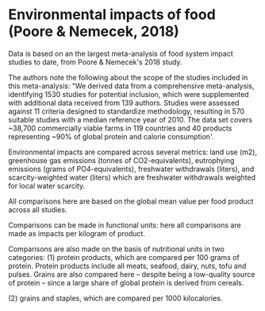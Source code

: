 # Environmental impacts of food (Poore & Nemecek, 2018)

Data is based on an the largest meta-analysis of food system impact studies to date, from Poore & Nemecek's 2018 study.

The authors note the following about the scope of the studies included in this meta-analysis:
"We derived data from a comprehensive meta-analysis, identifying 1530 studies for potential inclusion, which were supplemented with additional data received from 139 authors. Studies were assessed against 11 criteria designed to standardize methodology, resulting in 570 suitable studies with a median reference year of 2010. The data set covers ~38,700 commercially viable farms in 119 countries and 40 products representing ~90% of global protein and calorie consumption'.

Environmental impacts are compared across several metrics: land use (m2), greenhouse gas emissions (tonnes of CO2-equivalents), eutrophying emissions (grams of PO4-equivalents), freshwater withdrawals (liters), and scarcity-weighted water (liters) which are freshwater withdrawals weighted for local water scarcity.

All comparisons here are based on the global mean value per food product across all studies.

Comparisons can be made in functional units: here all comparisons are made as impacts per kilogram of product.

Comparisons are also made on the basis of nutritional units in two categories:
(1) protein products, which are compared per 100 grams of protein. Protein products include all meats, seafood, dairy, nuts, tofu and pulses. Grains are also compared here – despite being a low-quality source of protein – since a large share of global protein is derived from cereals.

(2) grains and staples, which are compared per 1000 kilocalories.